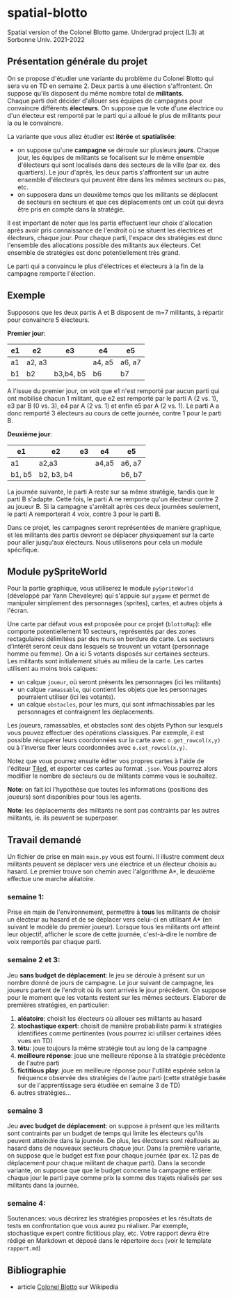 # spatial-blotto
Spatial version of the Colonel Blotto game. Undergrad project (L3) at Sorbonne Univ. 2021-2022

## Présentation générale du projet

On se propose d'étudier une variante du problème du Colonel Blotto qui sera vu en TD en semaine 2.
Deux partis à une élection s'affrontent. On suppose qu'ils disposent du même nombre total de **militants**.  
Chaque parti doit décider d'allouer ses équipes de campagnes pour convaincre différents **électeurs**.
On suppose que le vote d'une électrice ou d'un électeur est remporté par le parti qui a alloué le plus de militants pour la ou le convaincre.

La variante que vous allez étudier est **itérée** et **spatialisée**:
* on suppose qu'une **campagne** se déroule sur plusieurs **jours**. Chaque jour, les équipes de militants se focalisent sur le même ensemble d'électeurs qui sont localisés dans des secteurs de la ville (par ex. des quartiers). Le jour d'après, les deux partis s'affrontent sur un autre ensemble d'électeurs qui peuvent être dans les mêmes secteurs ou pas, etc.
* on supposera dans un deuxième temps que les militants se déplacent de secteurs en secteurs et que ces déplacements ont un coût qui devra être pris en compte dans la stratégie.

Il est important de noter que les partis effectuent leur choix d'allocation après avoir pris connaissance de l'endroit où se situent les électrices et électeurs, chaque jour. Pour chaque parti, l'espace des stratégies est donc l'ensemble des allocations possible des militants aux électeurs. Cet ensemble de stratégies est donc potentiellement très grand.

Le parti qui a convaincu le plus d'électrices et électeurs à la fin de la campagne remporte l'élection.

## Exemple

Supposons que les deux partis A et B disposent de m=7 militants, à répartir pour convaincre 5 électeurs.

**Premier jour**:

| e1 | e2 | e3 | e4 | e5 |
|---|---|---|---|---|
| a1 | a2, a3 | | a4, a5 | a6, a7 |
| b1 | b2 | b3,b4, b5| b6 | b7 |

A l'issue du premier jour, on voit que e1 n'est remporté par aucun parti qui ont mobilisé chacun 1 militant, que e2 est remporté par le parti A (2 vs. 1), e3 par B (0 vs. 3), e4 par A (2 vs. 1) et enfin e5 par A (2 vs. 1).
Le parti A a donc remporté 3 électeurs au cours de cette journée, contre 1 pour le parti B.  

**Deuxième jour**:

| e1 | e2 | e3 | e4 | e5 |
|---|---|---|---|---|
| a1 | a2,a3 | | a4,a5 | a6, a7 |
| b1, b5 | b2, b3, b4 |  |  | b6, b7 |

La journée suivante, le parti A reste sur sa même stratégie, tandis que le parti B s'adapte. Cette fois, le parti A ne remporte qu'un électeur contre 2 au joueur B.
Si la campagne s'arrêtait après ces deux journées seulement, le parti A remporterait 4 voix, contre 3 pour le parti B.   



Dans ce projet, les campagnes seront représentées de manière graphique, et les militants des partis devront se déplacer physiquement sur la carte pour aller jusqu'aux électeurs. Nous utiliserons pour cela un module spécifique.



## Module pySpriteWorld

Pour la partie graphique, vous utiliserez le module `pySpriteWorld` (développé par Yann Chevaleyre) qui s'appuie sur `pygame` et permet de manipuler simplement des personnages (sprites), cartes, et autres objets à l'écran.

Une carte par défaut vous est proposée pour ce projet (`blottoMap`): elle comporte potentiellement 10 secteurs, représentés par des zones rectagulaires délimitées par des murs en bordure de carte. Les secteurs d'intérêt seront ceux dans lesquels se trouvent un votant (personnage homme ou femme). On a ici 5 votants disposés sur certaines secteurs.  
Les militants sont initialement situés au milieu de la carte.
Les cartes utilisent au moins trois calques:

* un calque `joueur`, où seront présents les personnages (ici les militants)
* un calque `ramassable`, qui contient les objets que les personnages pourraient utiliser (ici les votants).
* un calque `obstacles`, pour les murs, qui sont infrnachissables par les personnages et contraignent les déplacements.

Les joueurs, ramassables, et obstacles sont des objets Python sur lesquels vous pouvez effectuer des opérations classiques.
Par exemple, il est possible récupérer leurs coordonnées sur la carte avec `o.get_rowcol(x,y)` ou à l'inverse fixer leurs coordonnées avec `o.set_rowcol(x,y)`.


Notez que vous pourrez ensuite éditer vos propres cartes à l'aide de l'éditeur [Tiled](https://www.mapeditor.org/), et exporter ces cartes au format `.json`. Vous pourrez alors modifier le nombre de secteurs ou de militants comme vous le souhaitez.

**Note**: on fait ici l'hypothèse que toutes les informations (positions des joueurs) sont disponibles pour tous les agents.

**Note**: les déplacements des militants ne sont pas contraints par les autres militants, ie. ils peuvent se superposer.

## Travail demandé

Un fichier de prise en main `main.py` vous est fourni. Il illustre comment deux militants peuvent se déplacer vers une électrice et un électeur choisis au hasard. Le premier trouve son chemin avec l'algorithme A*, le deuxième effectue une marche aléatoire.

### semaine 1:
Prise en main de l'environnement, permettre à **tous** les militants de choisir un électeur au hasard et de se déplacer vers celui-ci en utilisant A* (en suivant le modèle du premier joueur). Lorsque tous les militants ont atteint leur objectif, afficher le score de cette journée, c'est-à-dire le nombre de voix remportés par chaque parti.

### semaine 2 et 3:
Jeu **sans budget de déplacement**: le jeu se déroule à présent sur un nombre donné de jours de campagne. Le jour suivant de campagne, les joueurs partent de l'endroit où ils sont arrivés le jour précédent. On suppose pour le moment que les votants restent sur les mêmes secteurs.
Elaborer de premières stratégies, en particulier:
1. **aléatoire**: choisit les électeurs où allouer ses militants au hasard
2. **stochastique expert**: choisit de manière probabiliste parmi k stratégies identifiées comme pertinentes (vous pourrez ici utiliser certaines idées vues en TD)
3. **tétu**: joue toujours la même stratégie tout au long de la campagne
4. **meilleure réponse**: joue une meilleure réponse à la stratégie précédente de l'autre parti
5. **fictitious play**: joue en meilleure réponse pour l'utilité espérée selon la fréquence observée des stratégies de l'autre parti (cette stratégie basée sur de l'apprentissage sera étudiée en semaine 3 de TD)
6. autres stratégies...

### semaine 3

Jeu **avec budget de déplacement**: on suppose à présent que les militants sont contraints par un budget de temps qui limite les électeurs qu'ils peuvent atteindre dans la journée. De plus, les électeurs sont réalloués au hasard dans de nouveaux secteurs chaque jour.
Dans la première variante, on suppose que le budget est fixe pour chaque journée (par ex. 12 pas de déplacement pour chaque militant de chaque parti). Dans la seconde variante, on suppose que que le budget concerne la campagne entière: chaque jour le parti paye comme prix la somme des trajets réalisés par ses militants dans la journée.

### semaine 4:
Soutenances: vous décrirez les stratégies proposées et les résultats de tests en confrontation que vous aurez pu réaliser. Par exemple, stochastique expert contre fictitious play, etc.
Votre rapport devra être rédigé en Markdown et déposé dans le répertoire `docs` (voir le template `rapport.md`)


## Bibliographie

* article [Colonel Blotto](https://en.wikipedia.org/wiki/Blotto_game) sur Wikipedia
